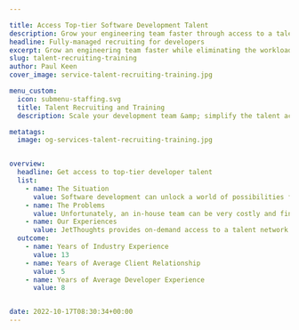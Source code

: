```yaml
---

title: Access Top-tier Software Development Talent
description: Grow your engineering team faster through access to a talent network of pre-vetted developers at a fraction of the cost.
headline: Fully-managed recruiting for developers
excerpt: Grow an engineering team faster while eliminating the workload of recruiting and interviewing with access to pre-vetted top-tier software development talent.
slug: talent-recruiting-training
author: Paul Keen
cover_image: service-talent-recruiting-training.jpg

menu_custom:
  icon: submenu-staffing.svg
  title: Talent Recruiting and Training
  description: Scale your development team &amp; simplify the talent acquisition process with top-caliber candidates that are pre-vetted by our team.

metatags:
  image: og-services-talent-recruiting-training.jpg


overview:
  headline: Get access to top-tier developer talent
  list:
    - name: The Situation
      value: Software development can unlock a world of possibilities for today’s organizations, opening up new revenue streams, optimizing operations, reducing costs, & driving adaptability. Whether it’s launching a software product, building a website, or managing digital infrastructure, many organizations rely on engineering talent to stay competitive and accelerate their path to growth.
    - name: The Problems
      value: Unfortunately, an in-house team can be very costly and finding the right software development talent can be time-consuming. The wrong hire can cost thousands of dollars and waste months. Even with access to good developers, it’s often a fierce competition to attract software development talent.
    - name: Our Experiences
      value: JetThoughts provides on-demand access to a talent network of pre-vetted developers to help companies build a high-caliber software development team faster and at a fraction of the costs. As a fully-managed recruiting service, we can handle everything from researching and vetting candidates to interviewing, evaluating, and ranking developer talent.
  outcome:
    - name: Years of Industry Experience
      value: 13
    - name: Years of Average Client Relationship
      value: 5
    - name: Years of Average Developer Experience
      value: 8


date: 2022-10-17T08:30:34+00:00
---
```


